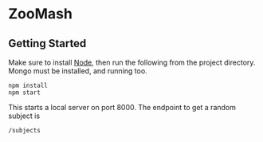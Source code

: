 
# ZooMash

## Getting Started

Make sure to install [Node](http://nodejs.org/), then run the following from the project directory.  Mongo must be installed, and running too.

    npm install
    npm start

This starts a local server on port 8000.  The endpoint to get a random subject is

    /subjects


